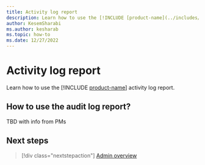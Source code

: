 ```yaml
---
title: Activity log report
description: Learn how to use the [!INCLUDE [product-name](../includes/product-name.md)] activity log report.
author: KesemSharabi
ms.author: kesharab
ms.topic: how-to
ms.date: 12/27/2022
---
```


# Activity log report

Learn how to use the [!INCLUDE [product-name](../includes/product-name.md)] activity log report.

## How to use the audit log report?

TBD with info from PMs

## Next steps

>[!div class="nextstepaction"]
>[Admin overview](admin-overview.md)
